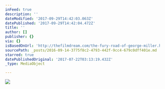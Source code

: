 ```yaml
---
inFeed: true
description: ''
dateModified: '2017-09-29T14:42:03.063Z'
datePublished: '2017-09-29T14:42:04.472Z'
title: ''
author: []
publisher: {}
via: {}
isBasedOnUrl: 'http://thefilmdream.com/the-fury-road-of-george-miller.html'
sourcePath: _posts/2016-09-14-3775f8c2-4793-442f-9cc4-679c0dff401e.md
starred: true
datePublishedOriginal: '2017-07-22T03:13:19.432Z'
_type: MediaObject

---
```

<article style=""><img src="http://thefilmdream.com/image/104969123_scaled_354x516.jpg" /></article>